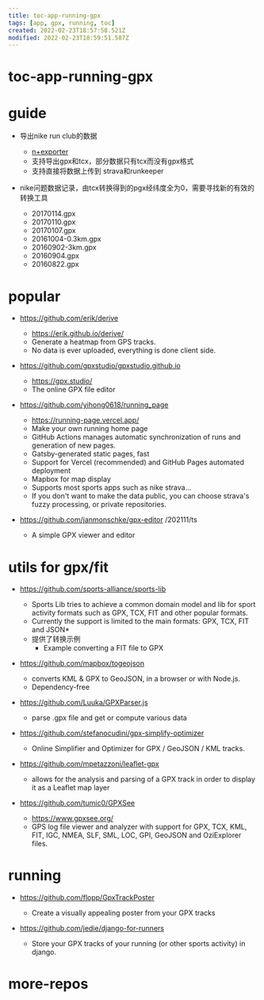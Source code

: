 ```yaml
---
title: toc-app-running-gpx
tags: [app, gpx, running, toc]
created: 2022-02-23T18:57:58.521Z
modified: 2022-02-23T18:59:51.587Z
---
```


# toc-app-running-gpx

# guide
- 导出nike run club的数据
  - [n+exporter](https://nexporter.bullrox.net/)
  - 支持导出gpx和tcx，部分数据只有tcx而没有gpx格式
  - 支持直接将数据上传到 strava和runkeeper

- nike问题数据记录，由tcx转换得到的pgx经纬度全为0，需要寻找新的有效的转换工具
  - 20170114.gpx
  - 20170110.gpx
  - 20170107.gpx
  - 20161004-0.3km.gpx
  - 20160902-3km.gpx
  - 20160904.gpx
  - 20160822.gpx
# popular
- https://github.com/erik/derive
  - https://erik.github.io/derive/
  - Generate a heatmap from GPS tracks.
  - No data is ever uploaded, everything is done client side. 

- https://github.com/gpxstudio/gpxstudio.github.io
  - https://gpx.studio/
  - The online GPX file editor

- https://github.com/yihong0618/running_page
  - https://running-page.vercel.app/
  - Make your own running home page
  - GitHub Actions manages automatic synchronization of runs and generation of new pages.
  - Gatsby-generated static pages, fast
  - Support for Vercel (recommended) and GitHub Pages automated deployment
  - Mapbox for map display
  - Supports most sports apps such as nike strava...
  - If you don't want to make the data public, you can choose strava's fuzzy processing, or private repositories.

- https://github.com/janmonschke/gpx-editor /202111/ts
  - A simple GPX viewer and editor


# utils for gpx/fit
- https://github.com/sports-alliance/sports-lib
  - Sports Lib tries to achieve a common domain model and lib for sport activity formats such as GPX, TCX, FIT and other popular formats.
  - Currently the support is limited to the main formats: GPX, TCX, FIT and JSON*
  - 提供了转换示例
    - Example converting a FIT file to GPX

- https://github.com/mapbox/togeojson
  - converts KML & GPX to GeoJSON, in a browser or with Node.js.
  - Dependency-free

- https://github.com/Luuka/GPXParser.js
  - parse .gpx file and get or compute various data

- https://github.com/stefanocudini/gpx-simplify-optimizer
  - Online Simplifier and Optimizer for GPX / GeoJSON / KML tracks.

- https://github.com/mpetazzoni/leaflet-gpx
  - allows for the analysis and parsing of a GPX track in order to display it as a Leaflet map layer

- https://github.com/tumic0/GPXSee
  - https://www.gpxsee.org/
  - GPS log file viewer and analyzer with support for GPX, TCX, KML, FIT, IGC, NMEA, SLF, SML, LOC, GPI, GeoJSON and OziExplorer files.
# running
- https://github.com/flopp/GpxTrackPoster
  - Create a visually appealing poster from your GPX tracks

- https://github.com/jedie/django-for-runners
  - Store your GPX tracks of your running (or other sports activity) in django.
# more-repos
